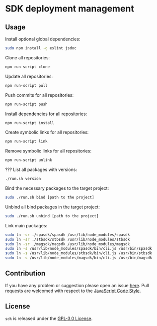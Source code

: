 SDK deployment management
=========================


## Usage ##

Install optional global dependencies:

```bash
sudo npm install -g eslint jsdoc
```

Clone all repositories:

```bash
npm run-script clone
```

Update all repositories:

```bash
npm run-script pull
```

Push commits for all repositories:

```bash
npm run-script push
```

Install dependencies for all repositories:

```bash
npm run-script install
```

Create symbolic links for all repositories:

```bash
npm run-script link
```

Remove symbolic links for all repositories:

```bash
npm run-script unlink
```

??? List all packages with versions:

```bash
./run.sh version
```

Bind the necessary packages to the target project:

```bash
sudo ./run.sh bind [path to the project]
```

Unbind all bind packages in the target project:

```bash
sudo ./run.sh unbind [path to the project]
```

Link main packages:

```bash
sudo ln -sr ./spasdk/spasdk /usr/lib/node_modules/spasdk
sudo ln -sr ./stbsdk/stbsdk /usr/lib/node_modules/stbsdk
sudo ln -sr ./magsdk/magsdk /usr/lib/node_modules/magsdk
sudo ln -s /usr/lib/node_modules/spasdk/bin/cli.js /usr/bin/spasdk
sudo ln -s /usr/lib/node_modules/stbsdk/bin/cli.js /usr/bin/stbsdk
sudo ln -s /usr/lib/node_modules/magsdk/bin/cli.js /usr/bin/magsdk
```


## Contribution ##

If you have any problem or suggestion please open an issue [here](https://github.com/DarkPark/sdk/issues).
Pull requests are welcomed with respect to the [JavaScript Code Style](https://github.com/DarkPark/jscs).


## License ##

`sdk` is released under the [GPL-3.0 License](http://opensource.org/licenses/GPL-3.0).

